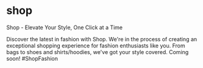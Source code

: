 # shop
Shop - Elevate Your Style, One Click at a Time

Discover the latest in fashion with Shop. We're in the process of creating an exceptional shopping experience for fashion enthusiasts like you. From bags to shoes and shirts/hoodies, we've got your style covered. Coming soon! #ShopFashion
